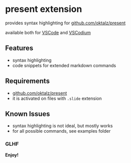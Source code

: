 # present extension

provides syntax highlighting for [github.com/oktalz/present](https://github.com/oktalz/present)

available both for [VSCode](https://marketplace.visualstudio.com/items?itemName=ZlatkoBratkovic.vscode-oktalz-present) and [VSCodium](https://open-vsx.org/extension/ZlatkoBratkovic/vscode-oktalz-present)

## Features

- syntax highlighting
- code snippets for extended markdown commands

## Requirements

- [github.com/oktalz/present](https://github.com/oktalz/present)
- it is activated on files with `.slide` extension

## Known Issues

- syntax highlighting is not ideal, but mostly works
- for all possible commands, see examples folder

### GLHF

**Enjoy!**
